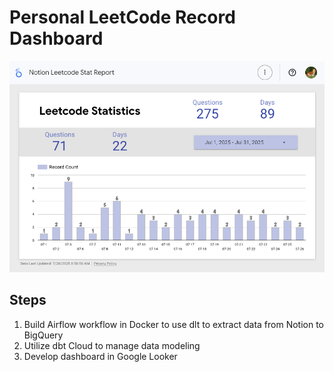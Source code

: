 # Personal LeetCode Record Dashboard

![Dashboard Demo](/assets/image/demo.png)

## Steps
1. Build Airflow workflow in Docker to use dlt to extract data from Notion to BigQuery
2. Utilize dbt Cloud to manage data modeling
3. Develop dashboard in Google Looker

